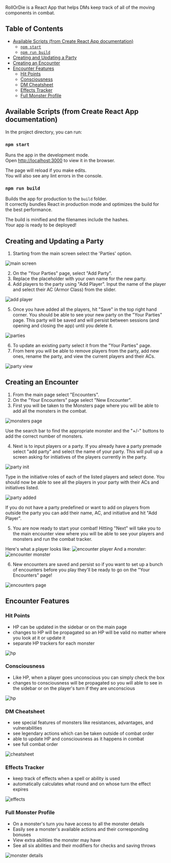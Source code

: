 RollOrDie is a React App that helps DMs keep track of all of the moving components in combat.

## Table of Contents
- [Available Scripts (from Create React App documentation)](#available-scripts--from-create-react-app-documentation-)
  * [`npm start`](#-npm-start-)
  * [`npm run build`](#-npm-run-build-)
- [Creating and Updating a Party](#creating-and-updating-a-party)
- [Creating an Encounter](#creating-an-encounter)
- [Encounter Features](#encounter-features)
  * [Hit Points](#hit-points)
  * [Consciousness](#consciousness)
  * [DM Cheatsheet](#dm-cheatsheet)
  * [Effects Tracker](#effects-tracker)
  * [Full Monster Profile](#full-monster-profile)

## Available Scripts (from Create React App documentation)

In the project directory, you can run:

### `npm start`

Runs the app in the development mode.<br>
Open [http://localhost:3000](http://localhost:3000) to view it in the browser.

The page will reload if you make edits.<br>
You will also see any lint errors in the console.

### `npm run build`

Builds the app for production to the `build` folder.<br>
It correctly bundles React in production mode and optimizes the build for the best performance.

The build is minified and the filenames include the hashes.<br>
Your app is ready to be deployed!

## Creating and Updating a Party
1. Starting from the main screen select the 'Parties' option.

![main screen](https://github.com/kaitlinthachuk/RollOrDie/blob/master/images/main_screen.png)

2. On the "Your Parties" page, select "Add Party".
3. Replace the placeholder with your own name for the new party.
4. Add players to the party using "Add Player". Input the name of the player and select their AC (Armor Class) from the slider.

![add player](https://github.com/kaitlinthachuk/RollOrDie/blob/master/images/add_player_to_party.png)

5. Once you have added all the players, hit "Save" in the top right hand corner. You should be able to see your new party on the "Your Parties" page. This party will be saved and will persist between sessions (and opening and closing the app) until you delete it.

![parties](https://github.com/kaitlinthachuk/RollOrDie/blob/master/images/your_parties.png)

6. To update an existing party select it from the "Your Parties" page.
7. From here you will be able to remove players from the party, add new ones, rename the party, and view the current players and their ACs.

![party view](https://github.com/kaitlinthachuk/RollOrDie/blob/master/images/party_view.png)

## Creating an Encounter
1. From the main page select "Encounters".
2. On the "Your Encounters" page select "New Encounter".
3. First you will be taken to the Monsters page where you will be able to add all the monsters in the combat.

![monsters page](https://github.com/kaitlinthachuk/RollOrDie/blob/master/images/monster_menu.png)

Use the search bar to find the appropriate monster and the "+/-" buttons to add the correct number of monsters.

4. Next is to input players or a party. If you already have a party premade select "add party" and select the name of your party. This will pull up a screen asking for initiatives of the players currently in the party.

![party init](https://github.com/kaitlinthachuk/RollOrDie/blob/master/images/add_party_init.png)

Type in the initiative roles of each of the listed players and select done. You should now be able to see all the players in your party with their ACs and initiatives listed.

![party added](https://github.com/kaitlinthachuk/RollOrDie/blob/master/images/encounter_party_added.png)

If you do not have a party predefined or want to add on players from outside the party you can add their name, AC, and initiative and hit "Add Player".

5. You are now ready to start your combat! Hitting "Next" will take you to the main encounter view where you will be able to see your players and monsters and run the combat tracker.

Here's what a player looks like:
![encounter player](https://github.com/kaitlinthachuk/RollOrDie/blob/master/images/example_encounter_screen_player.png)
And a monster:
![encounter monster](https://github.com/kaitlinthachuk/RollOrDie/blob/master/images/encounter_enemy_start.png)

6. New encounters are saved and persist so if you want to set up a bunch of encounters before you play they'll be ready to go on the "Your Encounters" page!

![encounters page](https://github.com/kaitlinthachuk/RollOrDie/blob/master/images/your_encounters.png)

## Encounter Features 
### Hit Points
  * HP can be updated in the sidebar or on the main page
  * changes to HP will be propagated so an HP will be valid no matter where you look at it or update it
  * separate HP trackers for each monster

![hp](https://github.com/kaitlinthachuk/RollOrDie/blob/master/images/hp_update.png)

### Consciousness
  * Like HP, when a player goes unconscious you can simply check the box
  * changes to consciousness will be propagated so you will able to see in the sidebar or on the player's turn if they are unconscious

![hp](https://github.com/kaitlinthachuk/RollOrDie/blob/master/images/unconciouss_player.png)

### DM Cheatsheet
* see special features of monsters like resistances, advantages, and vulnerabilities
* see legendary actions which can be taken outside of combat order
* able to update HP and consciousness as it happens in combat
* see full combat order

![cheatsheet](https://github.com/kaitlinthachuk/RollOrDie/blob/master/images/cheatsheet.png)

### Effects Tracker
* keep track of effects when a spell or ability is used
* automatically calculates what round and on whose turn the effect expires

![effects](https://github.com/kaitlinthachuk/RollOrDie/blob/master/images/effects_sidebar.png)

### Full Monster Profile
* On a monster's turn you have access to all the monster details
* Easily see a monster's available actions and their corresponding bonuses
* View extra abilities the monster may have
* See all six abilities and their modifiers for checks and saving throws

![monster details](https://github.com/kaitlinthachuk/RollOrDie/blob/master/images/encounter_enemy_details.png)
